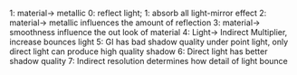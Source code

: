 1: material-> metallic 0: reflect light; 1: absorb all light-mirror effect
2: material-> metallic influences the amount of reflection
3: material-> smoothness influence the out look of material
4: Light-> Indirect Multiplier, increase bounces light
5: GI has bad shadow quality under point light, only direct light can produce high quality shadow
6: Direct light has better shadow quality
7: Indirect resolution determines how detail of light bounce